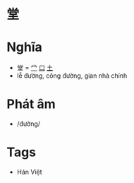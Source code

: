# 堂

# Nghĩa
* 堂 = [龸](龸.md) [口](口.md) [土](土.md)
* lễ đường, công đường, gian nhà chính

# Phát âm
* /đường/

# Tags
* Hán Việt


